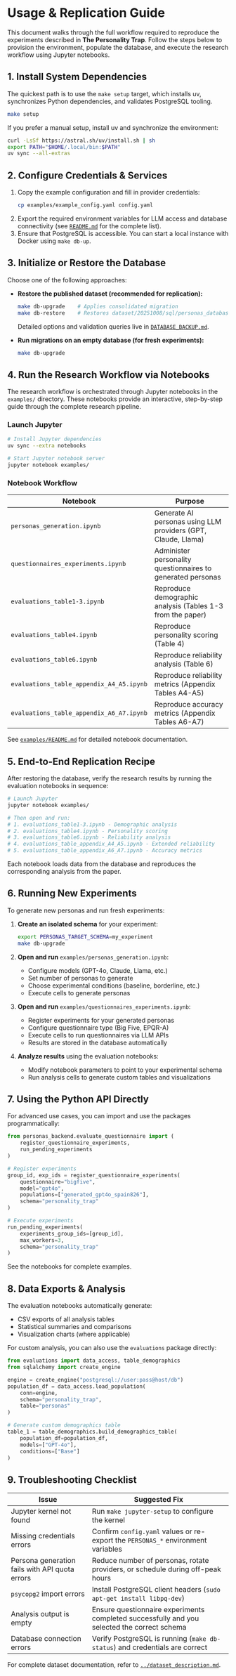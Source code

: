 # Usage & Replication Guide

This document walks through the full workflow required to reproduce the experiments described in **The Personality Trap**.
Follow the steps below to provision the environment, populate the database, and execute the research workflow using Jupyter notebooks.

## 1. Install System Dependencies

The quickest path is to use the `make setup` target, which installs uv, synchronizes Python dependencies, and validates
PostgreSQL tooling.

```bash
make setup
```

If you prefer a manual setup, install uv and synchronize the environment:

```bash
curl -LsSf https://astral.sh/uv/install.sh | sh
export PATH="$HOME/.local/bin:$PATH"
uv sync --all-extras
```

## 2. Configure Credentials & Services

1. Copy the example configuration and fill in provider credentials:
   ```bash
   cp examples/example_config.yaml config.yaml
   ```
2. Export the required environment variables for LLM access and database connectivity (see [`README.md`](../README.md) for the
   complete list).
3. Ensure that PostgreSQL is accessible. You can start a local instance with Docker using `make db-up`.

## 3. Initialize or Restore the Database

Choose one of the following approaches:

- **Restore the published dataset (recommended for replication):**
  ```bash
  make db-upgrade    # Applies consolidated migration
  make db-restore    # Restores dataset/20251008/sql/personas_database_backup.sql.gz
  ```
  Detailed options and validation queries live in [`DATABASE_BACKUP.md`](DATABASE_BACKUP.md).

- **Run migrations on an empty database (for fresh experiments):**
  ```bash
  make db-upgrade
  ```

## 4. Run the Research Workflow via Notebooks

The research workflow is orchestrated through Jupyter notebooks in the `examples/` directory. These notebooks provide an interactive, 
step-by-step guide through the complete research pipeline.

### Launch Jupyter

```bash
# Install Jupyter dependencies
uv sync --extra notebooks

# Start Jupyter notebook server
jupyter notebook examples/
```

### Notebook Workflow

| Notebook | Purpose |
| --- | --- |
| `personas_generation.ipynb` | Generate AI personas using LLM providers (GPT, Claude, Llama) |
| `questionnaires_experiments.ipynb` | Administer personality questionnaires to generated personas |
| `evaluations_table1-3.ipynb` | Reproduce demographic analysis (Tables 1-3 from the paper) |
| `evaluations_table4.ipynb` | Reproduce personality scoring (Table 4) |
| `evaluations_table6.ipynb` | Reproduce reliability analysis (Table 6) |
| `evaluations_table_appendix_A4_A5.ipynb` | Reproduce reliability metrics (Appendix Tables A4-A5) |
| `evaluations_table_appendix_A6_A7.ipynb` | Reproduce accuracy metrics (Appendix Tables A6-A7) |

See [`examples/README.md`](../examples/README.md) for detailed notebook documentation.

## 5. End-to-End Replication Recipe

After restoring the database, verify the research results by running the evaluation notebooks in sequence:

```bash
# Launch Jupyter
jupyter notebook examples/

# Then open and run:
# 1. evaluations_table1-3.ipynb - Demographic analysis
# 2. evaluations_table4.ipynb - Personality scoring
# 3. evaluations_table6.ipynb - Reliability analysis
# 4. evaluations_table_appendix_A4_A5.ipynb - Extended reliability
# 5. evaluations_table_appendix_A6_A7.ipynb - Accuracy metrics
```

Each notebook loads data from the database and reproduces the corresponding analysis from the paper.

## 6. Running New Experiments

To generate new personas and run fresh experiments:

1. **Create an isolated schema** for your experiment:
   ```bash
   export PERSONAS_TARGET_SCHEMA=my_experiment
   make db-upgrade
   ```

2. **Open and run** `examples/personas_generation.ipynb`:
   - Configure models (GPT-4o, Claude, Llama, etc.)
   - Set number of personas to generate
   - Choose experimental conditions (baseline, borderline, etc.)
   - Execute cells to generate personas

3. **Open and run** `examples/questionnaires_experiments.ipynb`:
   - Register experiments for your generated personas
   - Configure questionnaire type (Big Five, EPQR-A)
   - Execute cells to run questionnaires via LLM APIs
   - Results are stored in the database automatically

4. **Analyze results** using the evaluation notebooks:
   - Modify notebook parameters to point to your experimental schema
   - Run analysis cells to generate custom tables and visualizations

## 7. Using the Python API Directly

For advanced use cases, you can import and use the packages programmatically:

```python
from personas_backend.evaluate_questionnaire import (
    register_questionnaire_experiments,
    run_pending_experiments
)

# Register experiments
group_id, exp_ids = register_questionnaire_experiments(
    questionnaire="bigfive",
    model="gpt4o",
    populations=["generated_gpt4o_spain826"],
    schema="personality_trap"
)

# Execute experiments
run_pending_experiments(
    experiments_group_ids=[group_id],
    max_workers=3,
    schema="personality_trap"
)
```

See the notebooks for complete examples.

## 8. Data Exports & Analysis

The evaluation notebooks automatically generate:
- CSV exports of all analysis tables
- Statistical summaries and comparisons
- Visualization charts (where applicable)

For custom analysis, you can also use the `evaluations` package directly:

```python
from evaluations import data_access, table_demographics
from sqlalchemy import create_engine

engine = create_engine("postgresql://user:pass@host/db")
population_df = data_access.load_population(
    conn=engine,
    schema="personality_trap",
    table="personas"
)

# Generate custom demographics table
table_1 = table_demographics.build_demographics_table(
    population_df=population_df,
    models=["GPT-4o"],
    conditions=["Base"]
)
```

## 9. Troubleshooting Checklist

| Issue | Suggested Fix |
| --- | --- |
| Jupyter kernel not found | Run `make jupyter-setup` to configure the kernel |
| Missing credentials errors | Confirm `config.yaml` values or re-export the `PERSONAS_*` environment variables |
| Persona generation fails with API quota errors | Reduce number of personas, rotate providers, or schedule during off-peak hours |
| `psycopg2` import errors | Install PostgreSQL client headers (`sudo apt-get install libpq-dev`) |
| Analysis output is empty | Ensure questionnaire experiments completed successfully and you selected the correct schema |
| Database connection errors | Verify PostgreSQL is running (`make db-status`) and credentials are correct |

For complete dataset documentation, refer to [`../dataset_description.md`](../dataset_description.md).

